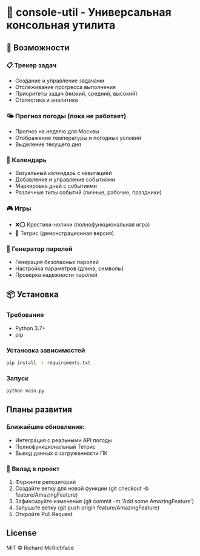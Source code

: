 # 🎯 console-util - Универсальная консольная утилита

## 🚀 Возможности

### 📋 Трекер задач
- Создание и управление задачами
- Отслеживание прогресса выполнения
- Приоритеты задач (низкий, средний, высокий)
- Статистика и аналитика

### 🌤️ Прогноз погоды (пока не работает)
- Прогноз на неделю для Москвы
- Отображение температуры и погодных условий
- Выделение текущего дня

### 📅 Календарь
- Визуальный календарь с навигацией
- Добавление и управление событиями
- Маркировка дней с событиями
- Различные типы событий (личные, рабочие, праздники)

### 🎮 Игры
- ❌⭕ Крестики-нолики (полнофункциональная игра)
- 🧱 Тетрис (демонстрационная версия)

### 🔐 Генератор паролей
- Генерация безопасных паролей
- Настройка параметров (длина, символы)
- Проверка надежности паролей

## 📦 Установка

### Требования
- Python 3.7+
- pip

### Установка зависимостей
```bash
pip install -r requirements.txt
```
### Запуск 
```bash
python main.py
```
## Планы развития

### Ближайшие обновления:
- Интеграция с реальными API погоды
- Полнофункциональный Тетрис
- Вывод данных о загруженности ПК

### 🤝 Вклад в проект
1. Форкните репозиторий
2. Создайте ветку для новой функции (git checkout -b feature/AmazingFeature)
3. Зафиксируйте изменения (git commit -m 'Add some AmazingFeature')
4. Запушьте ветку (git push origin feature/AmazingFeature)
5. Откройте Pull Request

## License

MIT © Richard McRichface

